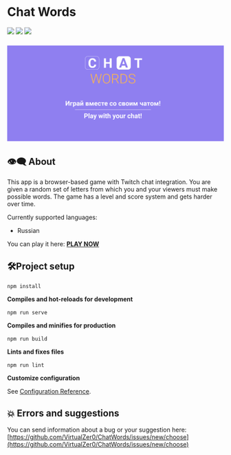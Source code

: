 # Chat Words

<a href="#">
  <img src="https://img.shields.io/github/last-commit/virtualzer0/chatwords"/></a>
<a href="https://isaacontwitch.com" alt="Website">
  <img src="https://img.shields.io/website?down_message=offline&up_message=online&url=https%3A%2F%2Fchatwords.ml" /></a>
<a href="https://vuejs.org" alt="VueJS">
  <img src="https://img.shields.io/github/package-json/dependency-version/virtualzer0/ChatWords/vue" /></a>


### ![Header Logo](./public/img/cover.png)



## 👁‍🗨 About

This app is a browser-based game with Twitch chat integration. You are given a random set of letters from which you and your viewers must make possible words. The game has a level and score system and gets harder over time.

Currently supported languages:

- Russian



You can play it here: **[PLAY NOW](https://chatwords.ml/)**



## 🛠Project setup

```
npm install
```

**Compiles and hot-reloads for development**

```
npm run serve
```

**Compiles and minifies for production**

```
npm run build
```

**Lints and fixes files**

```
npm run lint
```

**Customize configuration**

See [Configuration Reference](https://cli.vuejs.org/config/).



## 💥 Errors and suggestions

You can send information about a bug or your suggestion here: [https://github.com/VirtualZer0/ChatWords/issues/new/choose](https://github.com/VirtualZer0/ChatWords/issues/new/choose)
